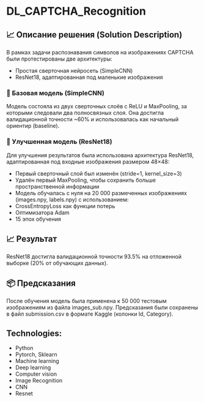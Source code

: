 # DL_CAPTCHA_Recognition

## 📈 Описание решения (Solution Description)
В рамках задачи распознавания символов на изображениях CAPTCHA были протестированы две архитектуры:

* Простая сверточная нейросеть (SimpleCNN)
* ResNet18, адаптированная под маленькие изображения

### 🔹 Базовая модель (SimpleCNN)
Модель состояла из двух сверточных слоёв с ReLU и MaxPooling, за которыми следовали два полносвязных слоя.
Она достигла валидационной точности ~60% и использовалась как начальный ориентир (baseline).
### 🔹 Улучшенная модель (ResNet18)
Для улучшения результатов была использована архитектура ResNet18, адаптированная под входные изображения размером 48×48:

* Первый сверточный слой был изменён (stride=1, kernel_size=3)
* Удалён первый MaxPooling, чтобы сохранить больше пространственной информации
* Модель обучалась с нуля на 20 000 размеченных изображениях (images.npy, labels.npy) с использованием:
* CrossEntropyLoss как функции потерь
* Оптимизатора Adam
* 15 эпох обучения

## 📈 Результат
ResNet18 достигла валидационной точности 93.5% на отложенной выборке (20% от обучающих данных).

## 📦 Предсказания
После обучения модель была применена к 50 000 тестовым изображениям из файла images_sub.npy.
Предсказания были сохранены в файл submission.csv в формате Kaggle (колонки Id, Category).

## Technologies: 

* Python
* Pytorch, Sklearn
* Machine learning
* Deep learning
* Computer vision 
* Image Recognition
* CNN
* Resnet
